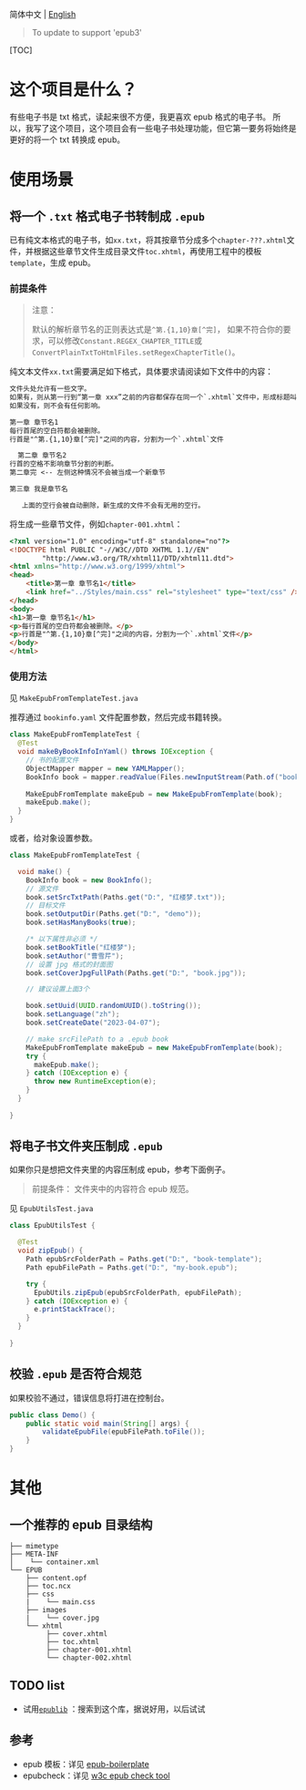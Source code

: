 简体中文 | [English](./README.md)

> To update to support 'epub3'

[TOC]

# 这个项目是什么？

有些电子书是 txt 格式，读起来很不方便，我更喜欢 epub 格式的电子书。
所以，我写了这个项目，这个项目会有一些电子书处理功能，但它第一要务将始终是更好的将一个 txt 转换成 epub。

# 使用场景

## 将一个 `.txt` 格式电子书转制成 `.epub`

已有纯文本格式的电子书，如`xx.txt`，将其按章节分成多个`chapter-???.xhtml`文件，并根据这些章节文件生成目录文件`toc.xhtml`，再使用工程中的模板`template`，生成 epub。

### 前提条件

> 注意：
> 
> 默认的解析章节名的正则表达式是`^第.{1,10}章[^完]`，
> 如果不符合你的要求，可以修改`Constant.REGEX_CHAPTER_TITLE`或`ConvertPlainTxtToHtmlFiles.setRegexChapterTitle()`。

纯文本文件`xx.txt`需要满足如下格式，具体要求请阅读如下文件中的内容：
```txt
文件头处允许有一些文字。
如果有，则从第一行到“第一章 xxx”之前的内容都保存在同一个`.xhtml`文件中，形成标题叫“引言”的章节。
如果没有，则不会有任何影响。

第一章 章节名1
每行首尾的空白符都会被删除。
行首是"^第.{1,10}章[^完]"之间的内容，分割为一个`.xhtml`文件

  第二章 章节名2
行首的空格不影响章节分割的判断。
第二章完 <-- 左侧这种情况不会被当成一个新章节

第三章 我是章节名

   上面的空行会被自动删除，新生成的文件不会有无用的空行。   
```

将生成一些章节文件，例如`chapter-001.xhtml`：
```html
<?xml version="1.0" encoding="utf-8" standalone="no"?>
<!DOCTYPE html PUBLIC "-//W3C//DTD XHTML 1.1//EN"
        "http://www.w3.org/TR/xhtml11/DTD/xhtml11.dtd">
<html xmlns="http://www.w3.org/1999/xhtml">
<head>
    <title>第一章 章节名1</title>
    <link href="../Styles/main.css" rel="stylesheet" type="text/css" />
</head>
<body>
<h1>第一章 章节名1</h1>
<p>每行首尾的空白符都会被删除。</p>
<p>行首是"^第.{1,10}章[^完]"之间的内容，分割为一个`.xhtml`文件</p>
</body>
</html>
```

### 使用方法
见 `MakeEpubFromTemplateTest.java`

推荐通过 `bookinfo.yaml` 文件配置参数，然后完成书籍转换。
```Java
class MakeEpubFromTemplateTest {
  @Test
  void makeByBookInfoInYaml() throws IOException {
    // 书的配置文件
    ObjectMapper mapper = new YAMLMapper();
    BookInfo book = mapper.readValue(Files.newInputStream(Path.of("bookinfo.yaml")), BookInfo.class);
    
    MakeEpubFromTemplate makeEpub = new MakeEpubFromTemplate(book);
    makeEpub.make();
  }
}
```

或者，给对象设置参数。
```Java
class MakeEpubFromTemplateTest {

  void make() {
    BookInfo book = new BookInfo();
    // 源文件
    book.setSrcTxtPath(Paths.get("D:", "红楼梦.txt"));
    // 目标文件
    book.setOutputDir(Paths.get("D:", "demo"));
    book.setHasManyBooks(true);

    /* 以下属性非必须 */
    book.setBookTitle("红楼梦");
    book.setAuthor("曹雪芹");
    // 设置 jpg 格式的封面图
    book.setCoverJpgFullPath(Paths.get("D:", "book.jpg"));

    // 建议设置上面3个

    book.setUuid(UUID.randomUUID().toString());
    book.setLanguage("zh");
    book.setCreateDate("2023-04-07");

    // make srcFilePath to a .epub book
    MakeEpubFromTemplate makeEpub = new MakeEpubFromTemplate(book);
    try {
      makeEpub.make();
    } catch (IOException e) {
      throw new RuntimeException(e);
    }
  }
  
}
```

## 将电子书文件夹压制成 `.epub`

如果你只是想把文件夹里的内容压制成 epub，参考下面例子。
> 前提条件：
> 文件夹中的内容符合 epub 规范。

见 `EpubUtilsTest.java`

```java
class EpubUtilsTest {

  @Test
  void zipEpub() {
    Path epubSrcFolderPath = Paths.get("D:", "book-template");
    Path epubFilePath = Paths.get("D:", "my-book.epub");

    try {
      EpubUtils.zipEpub(epubSrcFolderPath, epubFilePath);
    } catch (IOException e) {
      e.printStackTrace();
    }
  }
  
}
```

## 校验 `.epub` 是否符合规范
如果校验不通过，错误信息将打进在控制台。
```java
public class Demo() {
    public static void main(String[] args) {
        validateEpubFile(epubFilePath.toFile());
    }
}
```

# 其他
## 一个推荐的 epub 目录结构
```
├── mimetype
├── META-INF
│    └── container.xml 
└── EPUB 
    ├── content.opf
    ├── toc.ncx
    ├── css
    |    └── main.css
    ├── images
    |    └── cover.jpg
    └── xhtml
         ├── cover.xhtml
         ├── toc.xhtml
         ├── chapter-001.xhtml
         └── chapter-002.xhtml
```

## TODO list
+ 试用[`epublib`](https://github.com/psiegman/epublib) ：搜索到这个库，据说好用，以后试试

## 参考
+ epub 模板：详见 [epub-boilerplate](https://github.com/javierarce/epub-boilerplate.git)
+ epubcheck：详见 [w3c epub check tool](https://github.com/w3c/epubcheck)
